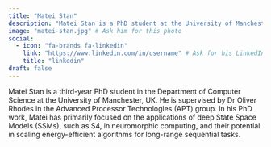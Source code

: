 ```yaml
---
title: "Matei Stan"
description: "Matei Stan is a PhD student at the University of Manchester, focusing on State Space Models (SSMs) and their application in Spiking Neural Networks for long-range sequential tasks."
image: "matei-stan.jpg" # Ask him for this photo
social:
  - icon: "fa-brands fa-linkedin"
    link: "https://www.linkedin.com/in/username" # Ask for his LinkedIn/GitHub/Website URL
    title: "linkedin"
draft: false
---
```


Matei Stan is a third-year PhD student in the Department of Computer Science at the University of
Manchester, UK. He is supervised by Dr Oliver Rhodes in the Advanced Processor Technologies
(APT) group. In his PhD work, Matei has primarily focused on the applications of deep State Space
Models (SSMs), such as S4, in neuromorphic computing, and their potential in scaling
energy-efficient algorithms for long-range sequential tasks.
